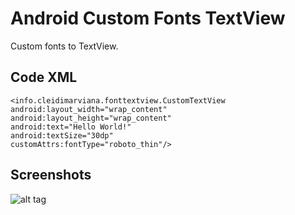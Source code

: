# Android Custom Fonts TextView
Custom fonts to TextView.

## Code XML

```
<info.cleidimarviana.fonttextview.CustomTextView 
android:layout_width="wrap_content" 
android:layout_height="wrap_content" 
android:text="Hello World!" 
android:textSize="30dp" 
customAttrs:fontType="roboto_thin"/>
```

## Screenshots

![alt tag](https://github.com/cleidimarviana/custom-textview/blob/master/screenshots/screenshot1.png "Custom Font Text View")


